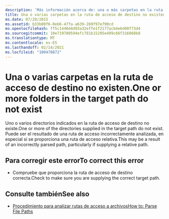 ```yaml
---
description: 'Más información acerca de: una o más carpetas en la ruta de acceso de destino no existen'
title: Una o varias carpetas en la ruta de acceso de destino no existen.
ms.date: 07/20/2015
ms.assetid: b33b00f6-0eb6-47fa-a639-269f97e790cd
ms.openlocfilehash: ff5c1440d4d93a32effe1f2177acb4e6d00f73d4
ms.sourcegitcommit: 10e719780594efc781b15295e499c66f316068b8
ms.translationtype: MT
ms.contentlocale: es-ES
ms.lasthandoff: 02/14/2021
ms.locfileid: "100478872"
---
```

# <a name="one-or-more-folders-in-the-target-path-do-not-exist"></a><span data-ttu-id="6be7f-103">Una o varias carpetas en la ruta de acceso de destino no existen.</span><span class="sxs-lookup"><span data-stu-id="6be7f-103">One or more folders in the target path do not exist</span></span>

<span data-ttu-id="6be7f-104">Uno o varios directorios indicados en la ruta de acceso de destino no existe.</span><span class="sxs-lookup"><span data-stu-id="6be7f-104">One or more of the directories supplied in the target path do not exist.</span></span> <span data-ttu-id="6be7f-105">Puede ser el resultado de una ruta de acceso incorrectamente analizada, en especial si se proporciona una ruta de acceso relativa.</span><span class="sxs-lookup"><span data-stu-id="6be7f-105">This may be a result of an incorrectly parsed path, particularly if supplying a relative path.</span></span>  
  
## <a name="to-correct-this-error"></a><span data-ttu-id="6be7f-106">Para corregir este error</span><span class="sxs-lookup"><span data-stu-id="6be7f-106">To correct this error</span></span>  
  
- <span data-ttu-id="6be7f-107">Compruebe que proporciona la ruta de acceso de destino correcta.</span><span class="sxs-lookup"><span data-stu-id="6be7f-107">Check to make sure you are supplying the correct target path.</span></span>  
  
## <a name="see-also"></a><span data-ttu-id="6be7f-108">Consulte también</span><span class="sxs-lookup"><span data-stu-id="6be7f-108">See also</span></span>

- [<span data-ttu-id="6be7f-109">Procedimiento para analizar rutas de acceso a archivos</span><span class="sxs-lookup"><span data-stu-id="6be7f-109">How to: Parse File Paths</span></span>](../developing-apps/programming/drives-directories-files/how-to-parse-file-paths.md)
